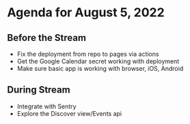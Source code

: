 # Agenda for August 5, 2022

## Before the Stream
- Fix the deployment from repo to pages via actions
- Get the Google Calendar secret working with deployment
- Make sure basic app is working with browser, iOS, Android

## During Stream
- Integrate with Sentry
- Explore the Discover view/Events api